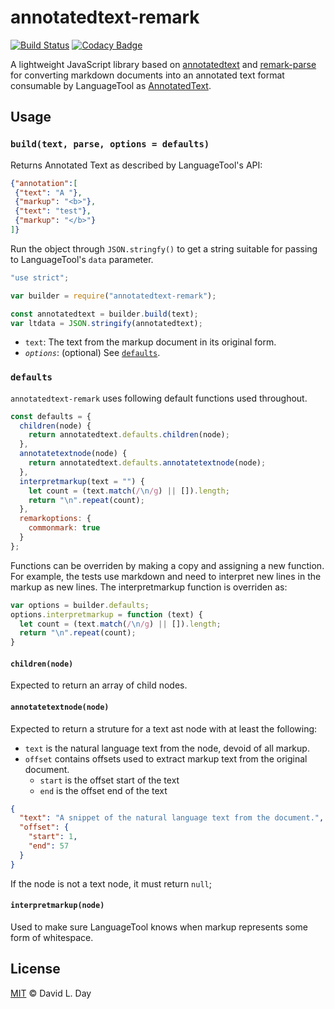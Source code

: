 # annotatedtext-remark

[![Build Status](https://travis-ci.org/prosegrinder/annotatedtext-remark.svg?branch=master)](https://travis-ci.org/prosegrinder/annotatedtext-remark)
[![Codacy Badge](https://api.codacy.com/project/badge/Grade/3aba5f7e370c4ca6973938158b120b26)](https://www.codacy.com/app/ProseGrinder/annotatedtext-remark?utm_source=github.com&amp;utm_medium=referral&amp;utm_content=prosegrinder/annotatedtext-remark&amp;utm_campaign=Badge_Grade)

A lightweight JavaScript library based on [annotatedtext](https://github.com/prosegrinder/annotatedtext) and
[remark-parse](https://github.com/remarkjs/remark/tree/master/packages/remark-parse) for
converting markdown documents into an annotated text format consumable by
LanguageTool as [AnnotatedText](https://languagetool.org/development/api/org/languagetool/markup/AnnotatedText.html).

## Usage

### `build(text, parse, options = defaults)`

Returns Annotated Text as described by LanguageTool's API:

```json
{"annotation":[
 {"text": "A "},
 {"markup": "<b>"},
 {"text": "test"},
 {"markup": "</b>"}
]}
```

Run the object through `JSON.stringfy()` to get a string suitable
for passing to LanguageTool's `data` parameter.

```js
"use strict";

var builder = require("annotatedtext-remark");

const annotatedtext = builder.build(text);
var ltdata = JSON.stringify(annotatedtext);
```

* `text`: The text from the markup document in its original form.
* _`options`_: (optional) See [`defaults`](#defaults).

### `defaults`

`annotatedtext-remark` uses following default functions used throughout.

```js
const defaults = {
  children(node) {
    return annotatedtext.defaults.children(node);
  },
  annotatetextnode(node) {
    return annotatedtext.defaults.annotatetextnode(node);
  },
  interpretmarkup(text = "") {
    let count = (text.match(/\n/g) || []).length;
    return "\n".repeat(count);
  },
  remarkoptions: {
    commonmark: true
  }
};
```

Functions can be overriden by making a copy and assigning a new function. For
example, the tests use markdown and need to interpret new lines in the markup
as new lines. The interpretmarkup function is overriden as:

```js
var options = builder.defaults;
options.interpretmarkup = function (text) {
  let count = (text.match(/\n/g) || []).length;
  return "\n".repeat(count);
}
```

#### `children(node)`

Expected to return an array of child nodes.

#### `annotatetextnode(node)`

Expected to return a struture for a text ast node with at least the following:

* `text` is the natural language text from the node, devoid of all markup.
* `offset` contains offsets used to extract markup text from the original document.
  * `start` is the offset start of the text
  * `end` is the offset end of the text

```json
{
  "text": "A snippet of the natural language text from the document.",
  "offset": {
    "start": 1,
    "end": 57
  }
}
```

If the node is not a text node, it must return `null`;

#### `interpretmarkup(node)`

Used to make sure LanguageTool knows when markup represents some form of whitespace.

## License

[MIT](LICENSE) © David L. Day
